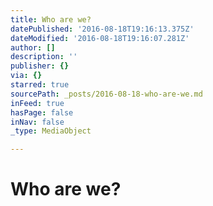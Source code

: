 ```yaml
---
title: Who are we?
datePublished: '2016-08-18T19:16:13.375Z'
dateModified: '2016-08-18T19:16:07.281Z'
author: []
description: ''
publisher: {}
via: {}
starred: true
sourcePath: _posts/2016-08-18-who-are-we.md
inFeed: true
hasPage: false
inNav: false
_type: MediaObject

---
```

# Who are we?